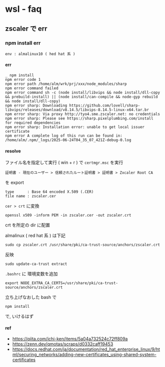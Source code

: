 
# wsl  -  faq


## zscaler で err

### npm install err

```
env : almalinux10 ( hed hat 系 )
```

#### err

```
_ npm install
npm error code 1
npm error path /home/alm/wrk/prj/xxx/node_modules/sharp
npm error command failed
npm error command sh -c (node install/libvips && node install/dll-copy && prebuild-install) || (node install/can-compile && node-gyp rebuild && node install/dll-copy)
npm error sharp: Downloading https://github.com/lovell/sharp-libvips/releases/download/v8.14.5/libvips-8.14.5-linux-x64.tar.br
npm error sharp: Via proxy http://tyo4.sme.zscaler.net: no credentials
npm error sharp: Please see https://sharp.pixelplumbing.com/install for required dependencies
npm error sharp: Installation error: unable to get local issuer certificate
npm error A complete log of this run can be found in: /home/alm/.npm/_logs/2025-06-24T04_35_07_421Z-debug-0.log
```

#### resolve

ファイル名を指定して実行 ( win + r ) で `certmgr.msc` を実行

`証明書 - 現在のユーザー > 信頼されたルート証明書 > 証明書 > Zxcaler Root CA`

を export

```
type      : Base 64 encoded X.509 (.CER)
file name : zscaler.cer
```

`cer > crt` に変換

```
openssl x509 -inform PEM -in zscaler.cer -out zscaler.crt
```

crt を所定の dir に配置

almalinux ( red hat 系 ) は下記

```
sudo cp zscaler.crt /usr/share/pki/ca-trust-source/anchors/zscaler.crt
```

反映

```
sudo update-ca-trust extract
```

`.bashrc` に 環境変数を追加

```
export NODE_EXTRA_CA_CERTS=/usr/share/pki/ca-trust-source/anchors/zscaler.crt
```

立ち上げなおした bash で

```
npm install
```

で, いけるはず


#### ref

- https://qiita.com/ichi-ken/items/5a04a732524c72ff809a
- https://zenn.dev/qmotas/scraps/d0332caff19453
- https://docs.redhat.com/ja/documentation/red_hat_enterprise_linux/9/html/securing_networks/adding-new-certificates_using-shared-system-certificates



